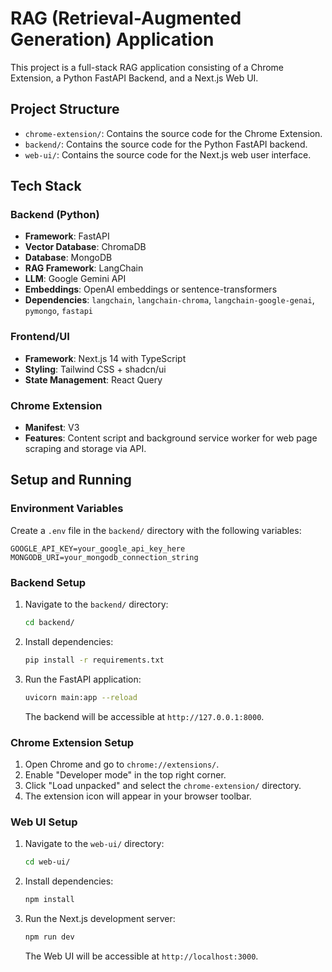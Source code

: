 # RAG (Retrieval-Augmented Generation) Application

This project is a full-stack RAG application consisting of a Chrome Extension, a Python FastAPI Backend, and a Next.js Web UI.

## Project Structure

- `chrome-extension/`: Contains the source code for the Chrome Extension.
- `backend/`: Contains the source code for the Python FastAPI backend.
- `web-ui/`: Contains the source code for the Next.js web user interface.

## Tech Stack

### Backend (Python)

- **Framework**: FastAPI
- **Vector Database**: ChromaDB
- **Database**: MongoDB
- **RAG Framework**: LangChain
- **LLM**: Google Gemini API
- **Embeddings**: OpenAI embeddings or sentence-transformers
- **Dependencies**: `langchain`, `langchain-chroma`, `langchain-google-genai`, `pymongo`, `fastapi`

### Frontend/UI

- **Framework**: Next.js 14 with TypeScript
- **Styling**: Tailwind CSS + shadcn/ui
- **State Management**: React Query

### Chrome Extension

- **Manifest**: V3
- **Features**: Content script and background service worker for web page scraping and storage via API.

## Setup and Running

### Environment Variables
Create a `.env` file in the `backend/` directory with the following variables:

```
GOOGLE_API_KEY=your_google_api_key_here
MONGODB_URI=your_mongodb_connection_string
```

### Backend Setup
1. Navigate to the `backend/` directory:
   ```bash
   cd backend/
   ```
2. Install dependencies:
   ```bash
   pip install -r requirements.txt
   ```
3. Run the FastAPI application:
   ```bash
   uvicorn main:app --reload
   ```
   The backend will be accessible at `http://127.0.0.1:8000`.

### Chrome Extension Setup
1. Open Chrome and go to `chrome://extensions/`.
2. Enable "Developer mode" in the top right corner.
3. Click "Load unpacked" and select the `chrome-extension/` directory.
4. The extension icon will appear in your browser toolbar.

### Web UI Setup
1. Navigate to the `web-ui/` directory:
   ```bash
   cd web-ui/
   ```
2. Install dependencies:
   ```bash
   npm install
   ```
3. Run the Next.js development server:
   ```bash
   npm run dev
   ```
   The Web UI will be accessible at `http://localhost:3000`.